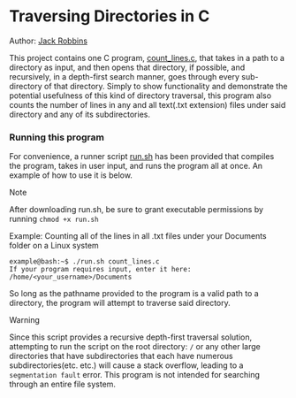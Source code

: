 # Traversing Directories in C
Author: [Jack Robbins](https://www.github.com/jackr276)

This project contains one C program, [count_lines.c](https://github.com/jackr276/Traversing-Directories-in-C/blob/main/src/count_lines.c), that takes in a path to a directory as input,
and then opens that directory, if possible, and recursively, in a depth-first search manner, goes through every sub-directory of that directory. Simply to show functionality and demonstrate the potential
usefulness of this kind of directory traversal, this program also counts the number of lines in any and all text(.txt extension) files under said directory and any of its subdirectories.

### Running this program
For convenience, a runner script [run.sh](https://github.com/jackr276/Traversing-Directories-in-C/blob/main/src/run.sh) has been provided that compiles the program, takes in user input, and runs the program all at once. An example of how to use it is below.

>[!NOTE]
>After downloading run.sh, be sure to grant executable permissions by running `chmod +x run.sh`

Example: Counting all of the lines in all .txt files under your Documents folder on a Linux system
```console
example@bash:~$ ./run.sh count_lines.c
If your program requires input, enter it here: /home/<your_username>/Documents
```

So long as the pathname provided to the program is a valid path to a directory, the program will attempt to traverse said directory.

>[!Warning]
>Since this script provides a recursive depth-first traversal solution, attempting to run the script on the root directory: `/` or any other large directories that have subdirectories that each have
>numerous subdirectories(etc. etc.) will cause a stack overflow, leading to a `segmentation fault` error. This program is not intended for searching through an entire file system.
